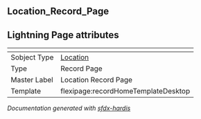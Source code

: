 ## Location_Record_Page

## Lightning Page attributes

|<!-- -->|<!-- -->|
|:---|:---|
|Sobject Type|[Location](../objects/Location.md)|
|Type| Record Page|
|Master Label|Location Record Page|
|Template|flexipage:recordHomeTemplateDesktop|




<!-- Page description -->


_Documentation generated with [sfdx-hardis](https://sfdx-hardis.cloudity.com)_
